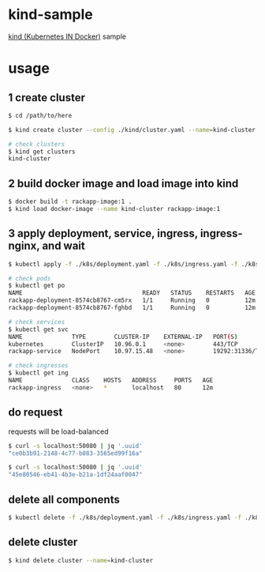 # kind-sample

[kind (Kubernetes IN Docker)](https://kind.sigs.k8s.io/) sample

# usage

## 1 create cluster

```bash
$ cd /path/to/here

$ kind create cluster --config ./kind/cluster.yaml --name=kind-cluster

# check clusters
$ kind get clusters
kind-cluster
```

## 2 build docker image and load image into kind

```bash
$ docker build -t rackapp-image:1 .
$ kind load docker-image --name kind-cluster rackapp-image:1
```

## 3 apply deployment, service, ingress, ingress-nginx, and wait

```bash
$ kubectl apply -f ./k8s/deployment.yaml -f ./k8s/ingress.yaml -f ./k8s/service.yaml -f https://raw.githubusercontent.com/kubernetes/ingress-nginx/master/deploy/static/provider/kind/deploy.yaml

# check pods
$ kubectl get po
NAME                                  READY   STATUS    RESTARTS   AGE
rackapp-deployment-8574cb8767-cm5rx   1/1     Running   0          12m
rackapp-deployment-8574cb8767-fghbd   1/1     Running   0          12m

# check services
$ kubectl get svc
NAME              TYPE        CLUSTER-IP    EXTERNAL-IP   PORT(S)           AGE
kubernetes        ClusterIP   10.96.0.1     <none>        443/TCP           12m
rackapp-service   NodePort    10.97.15.48   <none>        19292:31336/TCP   12m

# check ingresses
$ kubectl get ing
NAME              CLASS    HOSTS   ADDRESS     PORTS   AGE
rackapp-ingress   <none>   *       localhost   80      12m
```

## do request

requests will be load-balanced

```bash
$ curl -s localhost:50080 | jq '.uuid'
"ce0b3b91-2148-4c77-b083-3565ed99f16a"

$ curl -s localhost:50080 | jq '.uuid'
"45e80546-eb41-4b3e-b21a-1df24aaf0047"
```

## delete all components

```bash
$ kubectl delete -f ./k8s/deployment.yaml -f ./k8s/ingress.yaml -f ./k8s/service.yaml -f https://raw.githubusercontent.com/kubernetes/ingress-nginx/master/deploy/static/provider/kind/deploy.yaml
```

## delete cluster

```bash
$ kind delete cluster --name=kind-cluster
```
